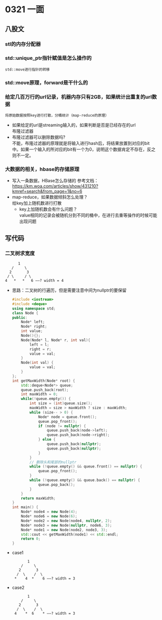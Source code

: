# 0321 一面
## 八股文
### stl的内存分配器
### std::unique_ptr指针赋值是怎么操作的
    std::move进行指针的转移

### std::move原理，forward是干什么的
### 给定几百万行的url记录，机器内存只有2GB，如果统计出重复的url数据
    将原始数据按照key进行打散，分桶统计（map-reduce的原理）
- 如果给定的url是streaming输入的，如果判断是否是已经存在的url  
    布隆过滤器
- 布隆过滤器可以删除数据吗?  
    不能，布隆过滤器的原理就是将输入进行hash后，将结果放置到对应的bit中。如果一个输入的所对应的bit有一个为0，说明这个数据肯定不存在，反之则不一定。
### 大数据的相关，hbase的存储原理
- 写入一条数据，HBase怎么存储的
    参考文档：https://km.woa.com/articles/show/431210?kmref=search&from_page=1&no=6
- map-reduce，如果数据倾斜怎么处理？  
    给key加上随机数进行打散
    - key上加随机数会有什么问题？  
        value相同的记录会被随机分到不同的桶中，在进行去重等操作的时候可能出现问题  
## 写代码
### 二叉树求宽度
          1
       /     \
      2       3
     / \     / \
    4   *   *   6 ——? width = 4  
- 思路：二叉树的行遍历，但是需要注意中间为nullptr的要保留
    ```cpp
    #include <iostream>
    #include <deque>
    using namespace std;
    class Node {
    public:
        Node* left;
        Node* right;
        int value;
        Node(){};
        Node(Node* l, Node* r, int val){
            left = l;
            right = r;
            value = val;
        }
        Node(int val) {
            value = val;
        }
    };
    int getMaxWidth(Node* root) {
        std::deque<Node*> queue;
        queue.push_back(root);
        int maxWidth = 0;
        while(!queue.empty()) {
            int size = (int)queue.size();
            maxWidth = size > maxWidth ? size : maxWidth;
            while (size-- > 0) {
                Node* node = queue.front();
                queue.pop_front();
                if (node != nullptr) {
                    queue.push_back(node->left);
                    queue.push_back(node->right);
                } else {
                    queue.push_back(nullptr);
                    queue.push_back(nullptr);
                }
            }
            // 删除头和尾部的nullptr
            while (!queue.empty() && queue.front() == nullptr) {
                queue.pop_front();
            }
            while (!queue.empty() && queue.back() == nullptr) {
                queue.pop_back();
            }
        }
        return maxWidth;
    }
    int main() {
        Node* node4 = new Node(4);
        Node* node6 = new Node(6);
        Node* node2 = new Node(node4, nullptr, 2);
        Node* node3 = new Node(nullptr, node6, 3);
        Node* node1 = new Node(node2, node3, 3);
        std::cout << getMaxWidth(node1) << std::endl;
        return 0;
    }
    ```
- case1

             1
          /     \
         2       3
        /  \    /  \
       *    4  *    6 ——? width = 3

- case2

             1
          /     \
         2       3
        /  \    /  \
       4    *  6    * ——? width = 3